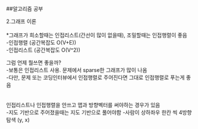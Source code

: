 ##알고리즘 공부 

2.그래프 이론 
</br></br>
*그래프가 희소할때는 인접리스트(간선이 많이 없을때), 조밀할때는 인접행렬이 좋음</br>
-인접행렬  (공간복잡도 O(V+E)) </br>
-인접리스트 (공간복잡도 O(V^2)) </br>

그럼 언제 뭘쓰면 좋을까? </br>
-보통은 인접리스트 사용. 문제에서 sparse한 그래프가 많이 나옴 </br>
-다만, 문제 또는 코딩인터뷰에서 인접행렬로 주어진다면 그대로 인접행렬로 푸는게 좋음 </br>
</br>
</br>
인접리스트나 인접행렬을 안쓰고 맵과 방향벡터를 써야하는 경우가 있음 </br>
-지도 기반으로 주어졌을때는 지도 기반으로 풀어야함
-사람이 상하좌우 한칸 씩 4방향 탐색 (y, x)